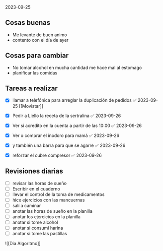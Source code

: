 
2023-09-25
## Cosas buenas
- Me levante de buen animo 
- contento con el día de ayer 


## Cosas para cambiar 
- No tomar alcohol en mucha cantidad me hace mal al estomago
- planificar las comidas 


## Tareas a realizar 
- [x] llamar a telefónica para arreglar la duplicación de pedidos ✅ 2023-09-25 [[Movistar]]
- [x] Pedir a Liello la receta de la sertralina ✅ 2023-09-26
- [x] Ver si acredito en la cuenta a partir de las 10:00 ✅ 2023-09-26
- [x] Ver o comprar el inodoro para  mamá ✅ 2023-09-26
- [x] y también una barra para que se agarre ✅ 2023-09-26
- [x] reforzar el cubre compresor ✅ 2023-09-26


## Revisiones diarias
- [ ] revisar las horas de sueño
- [ ] Escribir en el cuaderno
- [ ] llevar el control de la toma de medicamentos
- [ ] hice ejercicios con las mancuernas 
- [ ] salí a caminar 
- [ ]  anotar las horas de sueño en la planilla
- [ ] anotar los ejercicios  en la planilla 
- [ ] anotar si tome alcohol 
- [ ] anotar si consumí harina 
- [ ] anotar si tome las pastillas 

![[Dia Algoritmo]]



